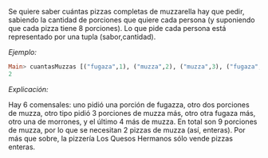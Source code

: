 Se quiere saber cuántas pizzas completas de muzzarella hay que pedir, sabiendo la cantidad de porciones que quiere cada persona (y suponiendo que cada pizza tiene 8 porciones). Lo que pide cada persona está representado por una tupla (sabor,cantidad).

_Ejemplo:_

```haskell
Main> cuantasMuzzas [("fugaza",1), ("muzza",2), ("muzza",3), ("fugaza",1), ("morrone",1), ("muzza",4)]
2
```

_Explicación:_

Hay 6 comensales: uno pidió una porción de fugazza, otro dos porciones de muzza, otro tipo pidió 3 porciones de muzza más, otro otra fugaza más, otro una de morrones, y el último  4 más de muzza. En total son 9 porciones de muzza, por lo que se necesitan 2 pizzas de muzza (así, enteras). Por más que sobre, la pizzería Los Quesos Hermanos sólo vende pizzas enteras.
